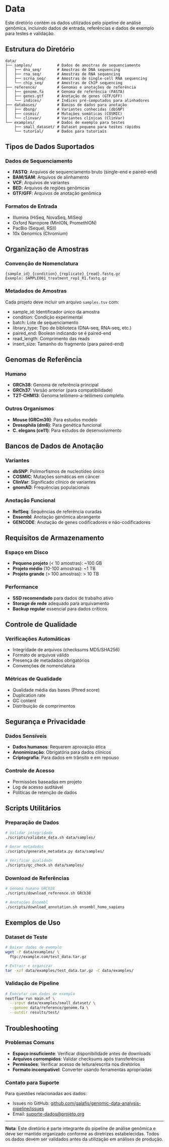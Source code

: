 # Data

Este diretório contém os dados utilizados pelo pipeline de análise genômica, incluindo dados de entrada, referências e dados de exemplo para testes e validação.

## Estrutura do Diretório

```
data/
├── samples/           # Dados de amostras de sequenciamento
│   ├── dna_seq/       # Amostras de DNA sequencing
│   ├── rna_seq/       # Amostras de RNA sequencing
│   ├── scrna_seq/     # Amostras de single-cell RNA sequencing
│   └── chip_seq/      # Amostras de ChIP sequencing
├── reference/         # Genomas e anotações de referência
│   ├── genome.fa      # Genoma de referência (FASTA)
│   ├── genes.gtf      # Anotação de genes (GTF/GFF)
│   └── indices/       # Índices pré-computados para alinhadores
├── databases/         # Bancos de dados para anotação
│   ├── dbsnp/         # Variantes conhecidas (dbSNP)
│   ├── cosmic/        # Mutações somáticas (COSMIC)
│   └── clinvar/       # Variantes clínicas (ClinVar)
└── examples/          # Dados de exemplo para testes
    ├── small_dataset/ # Dataset pequeno para testes rápidos
    └── tutorial/      # Dados para tutoriais
```

## Tipos de Dados Suportados

### Dados de Sequenciamento
- **FASTQ**: Arquivos de sequenciamento bruto (single-end e paired-end)
- **BAM/SAM**: Arquivos de alinhamento
- **VCF**: Arquivos de variantes
- **BED**: Arquivos de regiões genômicas
- **GTF/GFF**: Arquivos de anotação genômica

### Formatos de Entrada
- Illumina (HiSeq, NovaSeq, MiSeq)
- Oxford Nanopore (MinION, PromethION)
- PacBio (Sequel, RSII)
- 10x Genomics (Chromium)

## Organização de Amostras

### Convenção de Nomenclatura
```
{sample_id}_{condition}_{replicate}_{read}.fastq.gz
Exemplo: SAMPLE001_treatment_rep1_R1.fastq.gz
```

### Metadados de Amostras
Cada projeto deve incluir um arquivo `samples.tsv` com:
- sample_id: Identificador único da amostra
- condition: Condição experimental
- batch: Lote de sequenciamento
- library_type: Tipo de biblioteca (DNA-seq, RNA-seq, etc.)
- paired_end: Boolean indicando se é paired-end
- read_length: Comprimento das reads
- insert_size: Tamanho do fragmento (para paired-end)

## Genomas de Referência

### Humano
- **GRCh38**: Genoma de referência principal
- **GRCh37**: Versão anterior (para compatibilidade)
- **T2T-CHM13**: Genoma telômero-a-telômero completo

### Outros Organismos
- **Mouse (GRCm39)**: Para estudos modelo
- **Drosophila (dm6)**: Para genética funcional
- **C. elegans (ce11)**: Para estudos de desenvolvimento

## Bancos de Dados de Anotação

### Variantes
- **dbSNP**: Polimorfismos de nucleotídeo único
- **COSMIC**: Mutações somáticas em câncer
- **ClinVar**: Significado clínico de variantes
- **gnomAD**: Frequências populacionais

### Anotação Funcional
- **RefSeq**: Sequências de referência curadas
- **Ensembl**: Anotação genômica abrangente
- **GENCODE**: Anotação de genes codificadores e não-codificadores

## Requisitos de Armazenamento

### Espaço em Disco
- **Pequeno projeto** (< 10 amostras): ~100 GB
- **Projeto médio** (10-100 amostras): ~1 TB
- **Projeto grande** (> 100 amostras): > 10 TB

### Performance
- **SSD recomendado** para dados de trabalho ativo
- **Storage de rede** adequado para arquivamento
- **Backup regular** essencial para dados críticos

## Controle de Qualidade

### Verificações Automáticas
- Integridade de arquivos (checksums MD5/SHA256)
- Formato de arquivos válido
- Presença de metadados obrigatórios
- Convenções de nomenclatura

### Métricas de Qualidade
- Qualidade média das bases (Phred score)
- Duplication rate
- GC content
- Distribuição de comprimentos

## Segurança e Privacidade

### Dados Sensíveis
- **Dados humanos**: Requerem aprovação ética
- **Anonimização**: Obrigatória para dados clínicos
- **Criptografia**: Para dados em trânsito e em repouso

### Controle de Acesso
- Permissões baseadas em projeto
- Log de acesso auditável
- Políticas de retenção de dados

## Scripts Utilitários

### Preparação de Dados
```bash
# Validar integridade
./scripts/validate_data.sh data/samples/

# Gerar metadados
./scripts/generate_metadata.py data/samples/

# Verificar qualidade
./scripts/qc_check.sh data/samples/
```

### Download de Referências
```bash
# Genoma humano GRCh38
./scripts/download_reference.sh GRCh38

# Anotações Ensembl
./scripts/download_annotation.sh ensembl_homo_sapiens
```

## Exemplos de Uso

### Dataset de Teste
```bash
# Baixar dados de exemplo
wget -P data/examples/ \
  ftp://example.com/test_data.tar.gz

# Extrair e organizar
tar -xzf data/examples/test_data.tar.gz -C data/examples/
```

### Validação de Pipeline
```bash
# Executar com dados de exemplo
nextflow run main.nf \
  --input data/examples/small_dataset/ \
  --genome data/reference/genome.fa \
  --outdir results/test/
```

## Troubleshooting

### Problemas Comuns
- **Espaço insuficiente**: Verificar disponibilidade antes de downloads
- **Arquivos corrompidos**: Validar checksums após transferências
- **Permissões**: Verificar acesso de leitura/escrita nos diretórios
- **Formato incompatível**: Converter usando ferramentas apropriadas

### Contato para Suporte
Para questões relacionadas aos dados:
- Issues no GitHub: [github.com/galafis/genomic-data-analysis-pipeline/issues](https://github.com/galafis/genomic-data-analysis-pipeline/issues)
- Email: suporte-dados@projeto.org

---

**Nota**: Este diretório é parte integrante do pipeline de análise genômica e deve ser mantido organizado conforme as diretrizes estabelecidas. Todos os dados devem ser validados antes da utilização em análises de produção.

